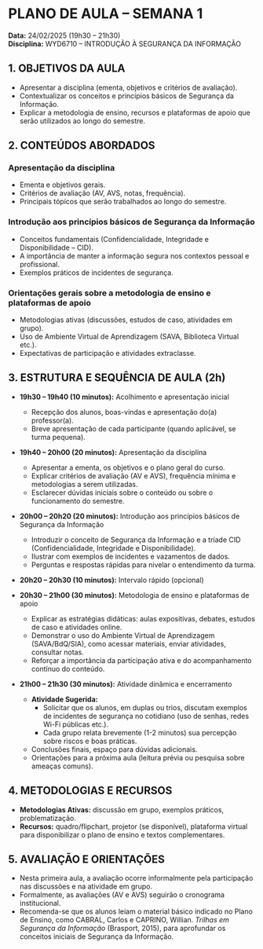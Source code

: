 # PLANO DE AULA – SEMANA 1

**Data:** 24/02/2025 (19h30 – 21h30)  
**Disciplina:** WYD6710 – INTRODUÇÃO À SEGURANÇA DA INFORMAÇÃO

## 1. OBJETIVOS DA AULA

- Apresentar a disciplina (ementa, objetivos e critérios de avaliação).
- Contextualizar os conceitos e princípios básicos de Segurança da Informação.
- Explicar a metodologia de ensino, recursos e plataformas de apoio que serão utilizados ao longo do semestre.

## 2. CONTEÚDOS ABORDADOS

### Apresentação da disciplina

- Ementa e objetivos gerais.
- Critérios de avaliação (AV, AVS, notas, frequência).
- Principais tópicos que serão trabalhados ao longo do semestre.

### Introdução aos princípios básicos de Segurança da Informação

- Conceitos fundamentais (Confidencialidade, Integridade e Disponibilidade – CID).
- A importância de manter a informação segura nos contextos pessoal e profissional.
- Exemplos práticos de incidentes de segurança.

### Orientações gerais sobre a metodologia de ensino e plataformas de apoio

- Metodologias ativas (discussões, estudos de caso, atividades em grupo).
- Uso de Ambiente Virtual de Aprendizagem (SAVA, Biblioteca Virtual etc.).
- Expectativas de participação e atividades extraclasse.

## 3. ESTRUTURA E SEQUÊNCIA DE AULA (2h)

- **19h30 – 19h40 (10 minutos):** Acolhimento e apresentação inicial
    - Recepção dos alunos, boas-vindas e apresentação do(a) professor(a).
    - Breve apresentação de cada participante (quando aplicável, se turma pequena).

- **19h40 – 20h00 (20 minutos):** Apresentação da disciplina
    - Apresentar a ementa, os objetivos e o plano geral do curso.
    - Explicar critérios de avaliação (AV e AVS), frequência mínima e metodologias a serem utilizadas.
    - Esclarecer dúvidas iniciais sobre o conteúdo ou sobre o funcionamento do semestre.

- **20h00 – 20h20 (20 minutos):** Introdução aos princípios básicos de Segurança da Informação
    - Introduzir o conceito de Segurança da Informação e a tríade CID (Confidencialidade, Integridade e Disponibilidade).
    - Ilustrar com exemplos de incidentes e vazamentos de dados.
    - Perguntas e respostas rápidas para nivelar o entendimento da turma.

- **20h20 – 20h30 (10 minutos):** Intervalo rápido (opcional)

- **20h30 – 21h00 (30 minutos):** Metodologia de ensino e plataformas de apoio
    - Explicar as estratégias didáticas: aulas expositivas, debates, estudos de caso e atividades online.
    - Demonstrar o uso do Ambiente Virtual de Aprendizagem (SAVA/BdQ/SIA), como acessar materiais, enviar atividades, consultar notas.
    - Reforçar a importância da participação ativa e do acompanhamento contínuo do conteúdo.

- **21h00 – 21h30 (30 minutos):** Atividade dinâmica e encerramento
    - **Atividade Sugerida:**
        - Solicitar que os alunos, em duplas ou trios, discutam exemplos de incidentes de segurança no cotidiano (uso de senhas, redes Wi-Fi públicas etc.).
        - Cada grupo relata brevemente (1-2 minutos) sua percepção sobre riscos e boas práticas.
    - Conclusões finais, espaço para dúvidas adicionais.
    - Orientações para a próxima aula (leitura prévia ou pesquisa sobre ameaças comuns).

## 4. METODOLOGIAS E RECURSOS

- **Metodologias Ativas:** discussão em grupo, exemplos práticos, problematização.
- **Recursos:** quadro/flipchart, projetor (se disponível), plataforma virtual para disponibilizar o plano de ensino e textos complementares.

## 5. AVALIAÇÃO E ORIENTAÇÕES

- Nesta primeira aula, a avaliação ocorre informalmente pela participação nas discussões e na atividade em grupo.
- Formalmente, as avaliações (AV e AVS) seguirão o cronograma institucional.
- Recomenda-se que os alunos leiam o material básico indicado no Plano de Ensino, como CABRAL, Carlos e CAPRINO, Willian. *Trilhas em Segurança da Informação* (Brasport, 2015), para aprofundar os conceitos iniciais de Segurança da Informação.